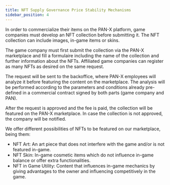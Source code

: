 ```yaml
---
title: NFT Supply Governance Price Stability Mechanisms
sidebar_position: 4
---
```


In order to commercialize their items on the PAN-X platform, game companies must develop an NFT collection before submitting it. The NFT collection can include images, in-game items or skins. 

The game company must first submit the collection via the PAN-X marketplace and fill a formulaire including the name of the collection and further information about the NFTs. Affiliated game companies can register as many NFTs as desired on the same request. 

The request will be sent to the backoffice, where PAN-X employees will analyze it before featuring the content on the marketplace. The analysis will be performed according to the parameters and conditions already pre-defined in a commercial contract signed by both parts (game company and PAN). 

After the request is approved and the fee is paid, the collection will be featured on the PAN-X marketplace. In case the collection is not approved, the company will be notified.

We offer different possibilities of NFTs to be featured on our marketplace, being them:

- NFT Art: An art piece that does not interfere with the game and/or is not featured in-game.
- NFT Skin: In-game cosmetic items which do not influence in-game balance or offer extra functionalities. 
- NFT in Game Utility: Content that influences in-game mechanics by giving advantages to the owner and influencing competitively in the game.
